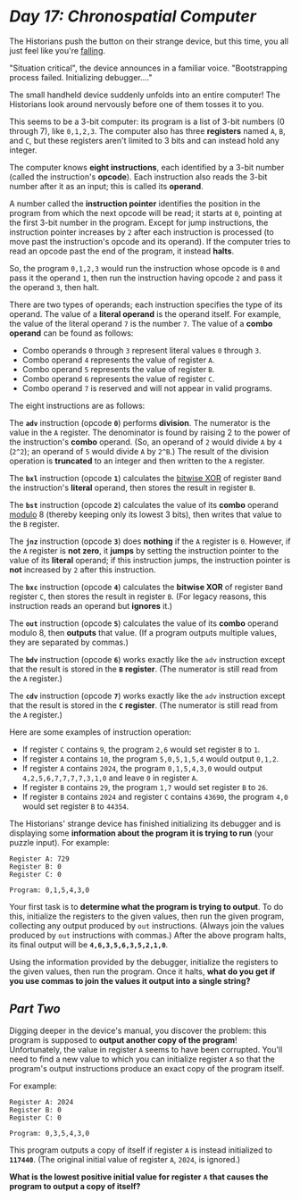 # ___Day 17: Chronospatial Computer___

The Historians push the button on their strange device, but this time, you all just feel like you're [falling](../../2018/06/06.md#day-6-chronal-coordinates).

"Situation critical", the device announces in a familiar voice. "Bootstrapping process failed. Initializing debugger...."

The small handheld device suddenly unfolds into an entire computer! The Historians look around nervously before one of them tosses it to you.

This seems to be a 3-bit computer: its program is a list of 3-bit numbers (0 through 7), like `0,1,2,3`. The computer also has three __registers__ named `A`, `B`, and `C`, but these registers aren't limited to 3 bits and can instead hold any integer.

The computer knows __eight instructions__, each identified by a 3-bit number (called the instruction's __opcode__). Each instruction also reads the 3-bit number after it as an input; this is called its __operand__.

A number called the __instruction pointer__ identifies the position in the program from which the next opcode will be read; it starts at `0`, pointing at the first 3-bit number in the program. Except for jump instructions, the instruction pointer increases by `2` after each instruction is processed (to move past the instruction's opcode and its operand). If the computer tries to read an opcode past the end of the program, it instead __halts__.

So, the program `0,1,2,3` would run the instruction whose opcode is `0` and pass it the operand `1`, then run the instruction having opcode `2` and pass it the operand `3`, then halt.

There are two types of operands; each instruction specifies the type of its operand. The value of a __literal operand__ is the operand itself. For example, the value of the literal operand `7` is the number `7`. The value of a __combo operand__ can be found as follows:

*   Combo operands `0` through `3` represent literal values `0` through `3`.
*   Combo operand `4` represents the value of register `A`.
*   Combo operand `5` represents the value of register `B`.
*   Combo operand `6` represents the value of register `C`.
*   Combo operand `7` is reserved and will not appear in valid programs.

The eight instructions are as follows:

The __`adv`__ instruction (opcode __`0`__) performs __division__. The numerator is the value in the `A` register. The denominator is found by raising 2 to the power of the instruction's __combo__ operand. (So, an operand of `2` would divide `A` by `4` (`2^2`); an operand of `5` would divide `A` by `2^B`.) The result of the division operation is __truncated__ to an integer and then written to the `A` register.

The __`bxl`__ instruction (opcode __`1`__) calculates the [bitwise XOR](https://en.wikipedia.org/wiki/Bitwise__operation#XOR) of register `B`and the instruction's __literal__ operand, then stores the result in register `B`.

The __`bst`__ instruction (opcode __`2`__) calculates the value of its __combo__ operand [modulo](https://en.wikipedia.org/wiki/Modulo) 8 (thereby keeping only its lowest 3 bits), then writes that value to the `B` register.

The __`jnz`__ instruction (opcode __`3`__) does __nothing__ if the `A` register is `0`. However, if the `A` register is __not zero__, it __jumps__ by setting the instruction pointer to the value of its __literal__ operand; if this instruction jumps, the instruction pointer is __not__ increased by `2` after this instruction.

The __`bxc`__ instruction (opcode __`4`__) calculates the __bitwise XOR__ of register `B`and register `C`, then stores the result in register `B`. (For legacy reasons, this instruction reads an operand but __ignores__ it.)

The __`out`__ instruction (opcode __`5`__) calculates the value of its __combo__ operand modulo 8, then __outputs__ that value. (If a program outputs multiple values, they are separated by commas.)

The __`bdv`__ instruction (opcode __`6`__) works exactly like the `adv` instruction except that the result is stored in the __`B`__ __register__. (The numerator is still read from the `A` register.)

The __`cdv`__ instruction (opcode __`7`__) works exactly like the `adv` instruction except that the result is stored in the __`C`__ __register__. (The numerator is still read from the `A` register.)

Here are some examples of instruction operation:

*   If register `C` contains `9`, the program `2,6` would set register `B` to `1`.
*   If register `A` contains `10`, the program `5,0,5,1,5,4` would output `0,1,2`.
*   If register `A` contains `2024`, the program `0,1,5,4,3,0` would output `4,2,5,6,7,7,7,7,3,1,0` and leave `0` in register `A`.
*   If register `B` contains `29`, the program `1,7` would set register `B` to `26`.
*   If register `B` contains `2024` and register `C` contains `43690`, the program `4,0` would set register `B` to `44354`.

The Historians' strange device has finished initializing its debugger and is displaying some __information about the program it is trying to run__ (your puzzle input). For example:

```
Register A: 729
Register B: 0
Register C: 0

Program: 0,1,5,4,3,0
```

Your first task is to __determine what the program is trying to output__. To do this, initialize the registers to the given values, then run the given program, collecting any output produced by `out` instructions. (Always join the values produced by `out` instructions with commas.) After the above program halts, its final output will be __`4,6,3,5,6,3,5,2,1,0`__.

Using the information provided by the debugger, initialize the registers to the given values, then run the program. Once it halts, __what do you get if you use commas to join the values it output into a single string?__

## ___Part Two___

Digging deeper in the device's manual, you discover the problem: this program is supposed to __output another copy of the program__! Unfortunately, the value in register `A` seems to have been corrupted. You'll need to find a new value to which you can initialize register `A` so that the program's output instructions produce an exact copy of the program itself.

For example:

```
Register A: 2024
Register B: 0
Register C: 0

Program: 0,3,5,4,3,0
```

This program outputs a copy of itself if register `A` is instead initialized to __`117440`__. (The original initial value of register `A`, `2024`, is ignored.)

__What is the lowest positive initial value for register__ __`A`__ __that causes the program to output a copy of itself?__